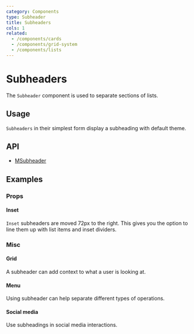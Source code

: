 ```yaml
---
category: Components
type: Subheader
title: Subheaders
cols: 1
related:
  - /components/cards
  - /components/grid-system
  - /components/lists
---
```


# Subheaders

The `Subheader` component is used to separate sections of lists.

## Usage

`Subheaders` in their simplest form display a subheading with default theme.

<subheaders-usage></subheaders-usage>

## API

- [MSubheader](/api/MSubheader)

## Examples

### Props

#### Inset

`Inset` subheaders are moved 72px to the right. This gives you the option to line them up with list items and inset dividers.

<example file="" />

### Misc

#### Grid

A subheader can add context to what a user is looking at.

<example file="" />

#### Menu

Using subheader can help separate different types of operations.

<example file="" />

#### Social media

Use subheadings in social media interactions.

<example file="" />